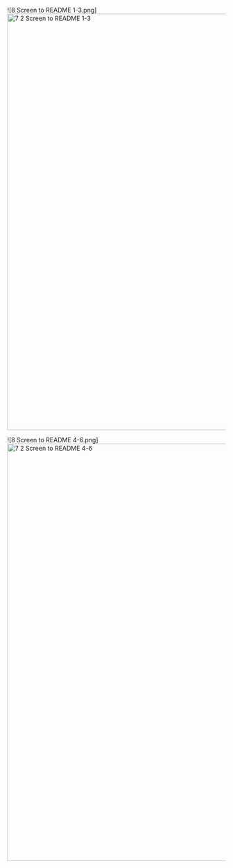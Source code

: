 ![8 Screen to README 1-3.png]
<img width="958" alt="7 2 Screen to README 1-3" src="https://github.com/Vemant/QAMID-66_Vemant_Autotesting_4.7.2/assets/135496700/07c7b765-22fa-4006-b8e4-42461d3c16de">

![8 Screen to README 4-6.png]
<img width="960" alt="7 2 Screen to README 4-6" src="https://github.com/Vemant/QAMID-66_Vemant_Autotesting_4.7.2/assets/135496700/88283f40-e449-4a32-b93a-0af55bb6b2ef">
